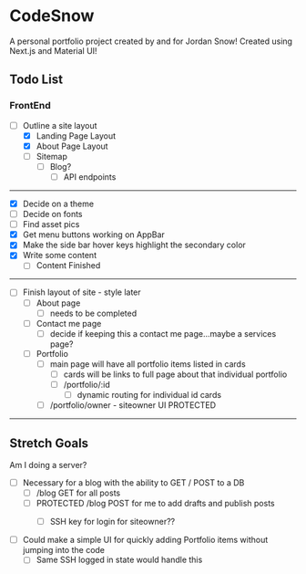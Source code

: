 # CodeSnow

<!-- DOMAIN OPTIONS -->
<!-- snowdev.codes -->
<!-- snowdev.tech -->

A personal portfolio project created by and for Jordan Snow! Created using Next.js and Material UI!

## Todo List

### FrontEnd

- [ ] Outline a site layout
  - [x] Landing Page Layout
  - [x] About Page Layout
  - [ ] Sitemap
    - [ ] Blog?
      - [ ] API endpoints
---
- [x] Decide on a theme
- [ ] Decide on fonts
- [ ] Find asset pics
- [x] Get menu buttons working on AppBar
- [x] Make the side bar hover keys highlight the secondary color
- [x] Write some content
  - [ ] Content Finished
---
- [ ] Finish layout of site - style later
  - [ ] About page
    - [ ] needs to be completed
  - [ ] Contact me page
    - [ ] decide if keeping this a contact me page...maybe a services page?
  - [ ] Portfolio
    - [ ] main page will have all portfolio items listed in cards
      - [ ] cards will be links to full page about that individual portfolio
      - [ ] /portfolio/:id
        - [ ] dynamic routing for individual id cards
    - [ ] /portfolio/owner - siteowner UI PROTECTED
---
## Stretch Goals

Am I doing a server?
- [ ] Necessary for a blog with the ability to GET / POST to a DB
  - [ ] /blog GET for all posts
  - [ ] PROTECTED /blog POST for me to add drafts and publish posts
    - [ ] SSH key for login for siteowner??


- [ ] Could make a simple UI for quickly adding Portfolio items without jumping into the code
  - [ ] Same SSH logged in state would handle this
